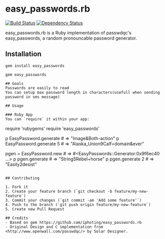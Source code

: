 # easy_passwords.rb

[![Build Status](https://secure.travis-ci.org/iphoting/easy_passwords.rb.png)](http://travis-ci.org/iphoting/easy_passwords.rb) [![Dependency Status](https://gemnasium.com/iphoting/easy_passwords.rb.png)](https://gemnasium.com/iphoting/easy_passwords.rb)

easy_passwords.rb is a Ruby implementation of passwdqc's easy_passwords, a random pronouncable password generator.

## Installation

```
gem install easy_passwords
```

```
gem easy_passwords

## Goals
Passwords are easily to read
You can setup max password length in characters(usefull when sending password in sms message)

## Usage

### Ruby App
You can `require` it within your app:
```
require 'rubygems'
require 'easy_passwords'

p EasyPassword.generate             # => "Image&Both-action"
p EasyPassword.generate 5           # => "Alaska_Union9Calf=domain&ever"

pgen = EasyPassword.new             # => #<EasyPasswords::Generator:0x9f6ec40 ...>
p pgen.generate               # => "String5Rebel+horse"
p pgen.generate 2             # => "Easily2desist"
```

## Contributing

1. Fork it
2. Create your feature branch (`git checkout -b feature/my-new-feature`)
3. Commit your changes (`git commit -am 'Add some feature'`)
4. Push to the branch (`git push origin feature/my-new-feature`)
5. Create new Pull Request

## Credits
- Based on gem https://github.com/iphoting/easy_passwords.rb
- Original Design and C implementation from <http://www.openwall.com/passwdqc/> by Solar Designer.

